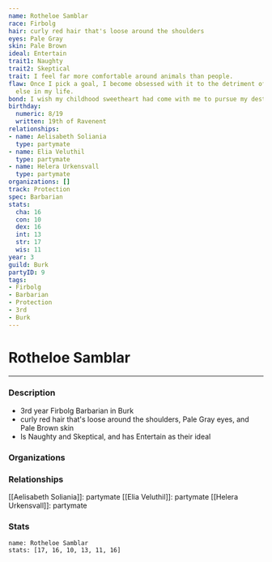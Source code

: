 ```yaml
---
name: Rotheloe Samblar
race: Firbolg
hair: curly red hair that's loose around the shoulders
eyes: Pale Gray
skin: Pale Brown
ideal: Entertain
trait1: Naughty
trait2: Skeptical
trait: I feel far more comfortable around animals than people.
flaw: Once I pick a goal, I become obsessed with it to the detriment of everything
  else in my life.
bond: I wish my childhood sweetheart had come with me to pursue my destiny.
birthday:
  numeric: 8/19
  written: 19th of Ravenent
relationships:
- name: Aelisabeth Soliania
  type: partymate
- name: Elia Veluthil
  type: partymate
- name: Helera Urkensvall
  type: partymate
organizations: []
track: Protection
spec: Barbarian
stats:
  cha: 16
  con: 10
  dex: 16
  int: 13
  str: 17
  wis: 11
year: 3
guild: Burk
partyID: 9
tags:
- Firbolg
- Barbarian
- Protection
- 3rd
- Burk
---
```

# Rotheloe Samblar
---
### Description
- 3rd year Firbolg Barbarian in Burk
- curly red hair that's loose around the shoulders, Pale Gray eyes, and Pale Brown skin
- Is Naughty and Skeptical, and has Entertain as their ideal

### Organizations
### Relationships
[[Aelisabeth Soliania]]: partymate
[[Elia Veluthil]]: partymate
[[Helera Urkensvall]]: partymate
### Stats
```statblock
name: Rotheloe Samblar
stats: [17, 16, 10, 13, 11, 16]
```